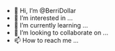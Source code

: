 - 👋 Hi, I’m @BerriDollar
- 👀 I’m interested in ...
- 🌱 I’m currently learning ...
- 💞️ I’m looking to collaborate on ...
- 📫 How to reach me ...

<!---
BerriDollar/BerriDollar is a ✨ special ✨ repository because its `README.md` (this file) appears on your GitHub profile.
You can click the Preview link to take a look at your changes.
--->

